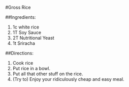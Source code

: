 #Gross Rice

##Ingredients:

1. 1c white rice
2. 1T Soy Sauce
3. 2T Nutritional Yeast
4. 1t Sriracha

##Directions:

1. Cook rice
2. Put rice in a bowl.
3. Put all that other stuff on the rice.
4. (Try to) Enjoy your ridiculously cheap and easy meal.
